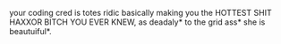 your coding cred is totes ridic basically making you the HOTTEST SHIT HAXXOR BITCH YOU EVER KNEW, as deadaly* to the grid ass* she is beautuiful*. <br>
